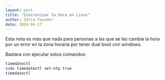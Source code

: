 ```yaml
---
layout: post
title: "Sincronizar la hora en Linux"
author: Zetta Founder
date: 2024-04-17
---
```


Esta nota es más que nada para personas a las que se les cambia la hora por un error en la zona horaria por tener dual boot con windows.

Bastara con ejecutar estos comandos:

```bash
timedatectl
sudo timedatectl set-ntp true
timedatectl
```
